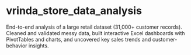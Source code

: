# vrinda_store_data_analysis
End-to-end analysis of a large retail dataset (31,000+ customer records). Cleaned and validated messy data, built interactive Excel dashboards with PivotTables and charts, and uncovered key sales trends and customer-behavior insights.
